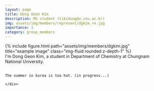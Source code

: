 ```yaml
---
layout: page
title: Dong Geon Kim
description: MS student (tikidong@o.cnu.ac.kr)
img: assets/img/members/represent/dgkim_re.jpg
importance: 1
category: group_members
---
```



<div class="row">
    <div class="col-sm">
        {% include figure.html path="assets/img/members/dgkim.jpg" title="example image" class="img-fluid rounded z-depth-1" %}
    </div>
    <div class="col-sm">
    I'm Dong Geon Kim, a student in Department of Chemistry at Chungnam National University.<br><br>
       
    The summer in korea is too hot. (in progress...)
    
    </div>
</div>


